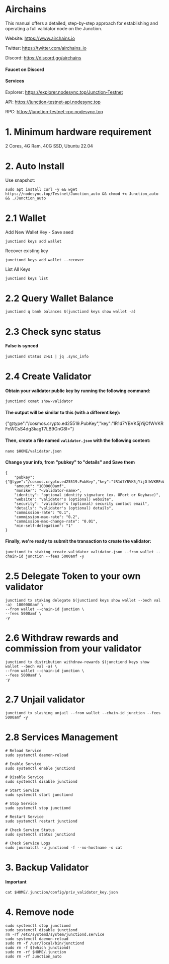 # Airchains
This manual offers a detailed, step-by-step approach for establishing and operating a full validator node on the Junction.

Website: https://www.airchains.io

Twitter: https://twitter.com/airchains_io

Discord: https://discord.gg/airchains

#### Faucet on Discord

#### Services

Explorer: https://explorer.nodesync.top/Junction-Testnet

API: https://junction-testnet-api.nodesync.top

RPC: https://junction-testnet-rpc.nodesync.top
# 1. Minimum hardware requirement
2 Cores, 4G Ram,  40G SSD, Ubuntu 22.04
# 2. Auto Install
Use snapshot:
```
sudo apt install curl -y && wget https://nodesync.top/Testnet/Junction_auto && chmod +x Junction_auto && ./Junction_auto
```
# 2.1 Wallet
Add New Wallet Key - Save seed
```
junctiond keys add wallet
```
Recover existing key
```
junctiond keys add wallet --recover
```
List All Keys
```
junctiond keys list
```
# 2.2 Query Wallet Balance
```
junctiond q bank balances $(junctiond keys show wallet -a)
```
# 2.3 Check sync status
#### False is synced
```
junctiond status 2>&1 | jq .sync_info
```
# 2.4 Create Validator
#### Obtain your validator public key by running the following command:
```
junctiond comet show-validator
```
#### The output will be similar to this (with a different key):

{"@type":"/cosmos.crypto.ed25519.PubKey","key":"lR1d7YBVK5jYijOfWVKRFoWCsS4dg3kagT7LB9GnG8I="}
#### Then, create a file named `validator.json` with the following content:
```
nano $HOME/validator.json
```
#### Change your info, from "pubkey" to "details"  and Save them
```
{
	"pubkey": {"@type":"/cosmos.crypto.ed25519.PubKey","key":"lR1d7YBVK5jYijOfWVKRFoWCsS4dg3kagT7LB9GnG8I="},
	"amount": "1000000amf",
	"moniker": "<validator-name>",
	"identity": "optional identity signature (ex. UPort or Keybase)",
	"website": "validator's (optional) website",
	"security": "validator's (optional) security contact email",
	"details": "validator's (optional) details",
	"commission-rate": "0.1",
	"commission-max-rate": "0.2",
	"commission-max-change-rate": "0.01",
	"min-self-delegation": "1"
}
```
#### Finally, we're ready to submit the transaction to create the validator:
```
junctiond tx staking create-validator validator.json --from wallet --chain-id junction --fees 5000amf -y
```
# 2.5 Delegate Token to your own validator
```
junctiond tx staking delegate $(junctiond keys show wallet --bech val -a)  1000000amf \
--from wallet --chain-id junction \
--fees 5000amf \
-y
```
# 2.6 Withdraw rewards and commission from your validator
```
junctiond tx distribution withdraw-rewards $(junctiond keys show wallet --bech val -a) \
--from wallet --chain-id junction \
--fees 5000amf \
-y
```
# 2.7 Unjail validator
```
junctiond tx slashing unjail --from wallet --chain-id junction --fees 5000amf -y
```
# 2.8 Services Management
```
# Reload Service
sudo systemctl daemon-reload

# Enable Service
sudo systemctl enable junctiond

# Disable Service
sudo systemctl disable junctiond

# Start Service
sudo systemctl start junctiond

# Stop Service
sudo systemctl stop junctiond

# Restart Service
sudo systemctl restart junctiond

# Check Service Status
sudo systemctl status junctiond

# Check Service Logs
sudo journalctl -u junctiond -f --no-hostname -o cat
```
# 3. Backup Validator
#### Important
```
cat $HOME/.junction/config/priv_validator_key.json
```
# 4. Remove node
```
sudo systemctl stop junctiond
sudo systemctl disable junctiond
rm -rf /etc/systemd/system/junctiond.service
sudo systemctl daemon-reload
sudo rm -f /usr/local/bin/junctiond
sudo rm -f $(which junctiond)
sudo rm -rf $HOME/.junction
sudo rm -rf Junction_auto
```



